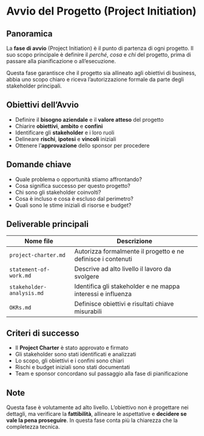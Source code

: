 # Avvio del Progetto (Project Initiation)

## Panoramica

La **fase di avvio** (Project Initiation) è il punto di partenza di ogni progetto. Il suo scopo principale è definire il *perché*, *cosa* e *chi* del progetto, prima di passare alla pianificazione o all’esecuzione.

Questa fase garantisce che il progetto sia allineato agli obiettivi di business, abbia uno scopo chiaro e riceva l’autorizzazione formale da parte degli stakeholder principali.

## Obiettivi dell’Avvio

- Definire il **bisogno aziendale** e il **valore atteso** del progetto
- Chiarire **obiettivi**, **ambito** e **confini**
- Identificare gli **stakeholder** e i loro ruoli
- Delineare **rischi**, **ipotesi** e **vincoli** iniziali
- Ottenere l’**approvazione** dello sponsor per procedere

## Domande chiave

- Quale problema o opportunità stiamo affrontando?
- Cosa significa successo per questo progetto?
- Chi sono gli stakeholder coinvolti?
- Cosa è incluso e cosa è escluso dal perimetro?
- Quali sono le stime iniziali di risorse e budget?

## Deliverable principali

| Nome file                | Descrizione                                         |
|--------------------------|-----------------------------------------------------|
| `project-charter.md`     | Autorizza formalmente il progetto e ne definisce i contenuti |
| `statement-of-work.md`   | Descrive ad alto livello il lavoro da svolgere      |
| `stakeholder-analysis.md`| Identifica gli stakeholder e ne mappa interessi e influenza |
| `OKRs.md`                | Definisce obiettivi e risultati chiave misurabili   |

## Criteri di successo

- Il **Project Charter** è stato approvato e firmato
- Gli stakeholder sono stati identificati e analizzati
- Lo scopo, gli obiettivi e i confini sono chiari
- Rischi e budget iniziali sono stati documentati
- Team e sponsor concordano sul passaggio alla fase di pianificazione

## Note

Questa fase è volutamente ad alto livello. L’obiettivo non è progettare nei dettagli, ma verificare la **fattibilità**, allineare le aspettative e **decidere se vale la pena proseguire**. In questa fase conta più la chiarezza che la completezza tecnica.